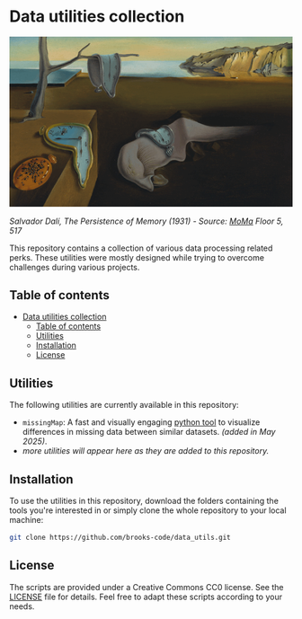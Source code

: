 # Data utilities collection

![Banner Image](/img/Memory_persistence_moma.gif "Le camembert du temps.")

*Salvador Dalí, The Persistence of Memory (1931) - Source: [MoMa](https://www.moma.org/collection/works/79018) Floor 5, 517*

This repository contains a collection of various data processing related perks. These utilities were mostly designed while trying to overcome challenges during various projects.
## Table of contents

- [Data utilities collection](#data-utilities-collection)
  - [Table of contents](#table-of-contents)
  - [Utilities](#utilities)
  - [Installation](#installation)
  - [License](#license)

## Utilities

The following utilities are currently available in this repository:

* `missingMap`: A fast and visually engaging [python tool](https://github.com/brooks-code/dataset-merge-inspector) to visualize differences in missing data between similar datasets. *(added in May 2025)*.
* *more utilities will appear here as they are added to this repository.*

## Installation

To use the utilities in this repository, download the folders containing the tools you're interested in or simply clone the whole repository to your local machine:

```bash
git clone https://github.com/brooks-code/data_utils.git
```

## License

The scripts are provided under a Creative Commons CC0 license. See the [LICENSE](/LICENSE) file for details.
Feel free to adapt these scripts according to your needs.
